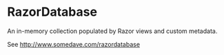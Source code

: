 RazorDatabase
=============

An in-memory collection populated by Razor views and custom metadata.

See http://www.somedave.com/razordatabase

